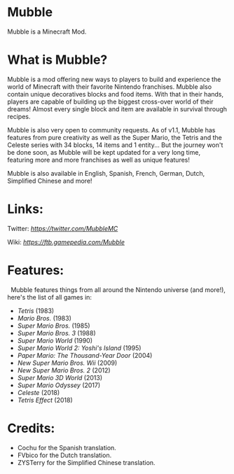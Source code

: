# Mubble
Mubble is a Minecraft Mod.

# What is Mubble?
Mubble is a mod offering new ways to players to build and experience the world of Minecraft with their favorite Nintendo franchises. Mubble also contain unique decoratives blocks and food items. With that in their hands, players are capable of building up the biggest cross-over world of their dreams! Almost every single block and item are available in survival through recipes.

Mubble is also very open to community requests. As of v1.1, Mubble has features from pure creativity as well as the Super Mario, the Tetris and the Celeste series with 34 blocks, 14 items and 1 entity... But the journey won't be done soon, as Mubble will be kept updated for a very long time, featuring more and more franchises as well as unique features!

Mubble is also available in English, Spanish, French, German, Dutch, Simplified Chinese and more!

# Links:
Twitter: *https://twitter.com/MubbleMC*

Wiki: *https://ftb.gamepedia.com/Mubble*

# Features:
  Mubble features things from all around the Nintendo universe (and more!), here's the list of all games in:
* *Tetris* (1983)
* *Mario Bros.* (1983)
* *Super Mario Bros.* (1985)
* *Super Mario Bros. 3* (1988)
* *Super Mario World* (1990)
* *Super Mario World 2: Yoshi's Island* (1995)
* *Paper Mario: The Thousand-Year Door* (2004)
* *New Super Mario Bros. Wii* (2009)
* *New Super Mario Bros. 2* (2012)
* *Super Mario 3D World* (2013)
* *Super Mario Odyssey* (2017)
* *Celeste* (2018)
* *Tetris Effect* (2018)

# Credits:
* Cochu for the Spanish translation.
* FVbico for the Dutch translation.
* ZYSTerry for the Simplified Chinese translation.
